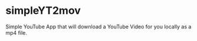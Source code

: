 # simpleYT2mov
Simple YouTube App that will download a YouTube Video for you locally as a mp4 file. 

